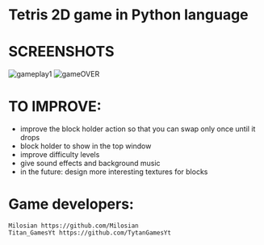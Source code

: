 # Tetris 2D game in Python language

# SCREENSHOTS

![gameplay1](https://github.com/Milosian/Tetris/assets/93874492/64a0e224-7d44-48bf-9670-a52cf70be08b)
![gameOVER](https://github.com/Milosian/Tetris/assets/93874492/c230a313-7864-43f8-ac84-de883ae65b18)

# TO IMPROVE:
- improve the block holder action so that you can swap only once until it drops
- block holder to show in the top window
- improve difficulty levels
- give sound effects and background music
- in the future: design more interesting textures for blocks

# Game developers:
	Milosian https://github.com/Milosian
	Titan_GamesYt https://github.com/TytanGamesYt
